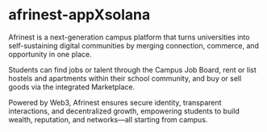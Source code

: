 # afrinest-appXsolana
Afrinest is a next-generation campus platform that turns universities into self-sustaining digital communities by merging connection, commerce, and opportunity in one place.

Students can find jobs or talent through the Campus Job Board, rent or list hostels and apartments within their school community, and buy or sell goods via the integrated Marketplace.

Powered by Web3, Afrinest ensures secure identity, transparent interactions, and decentralized growth, empowering students to build wealth, reputation, and networks—all starting from campus.
